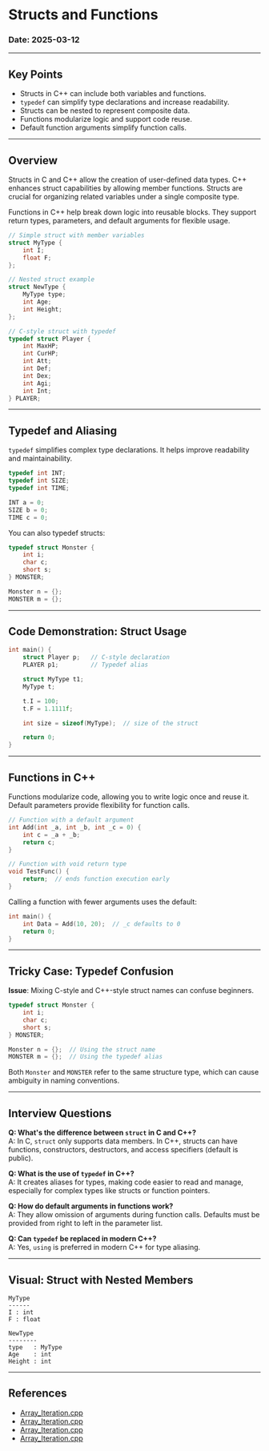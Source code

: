 # Structs and Functions 

### Date: 2025-03-12

---

## Key Points

- Structs in C++ can include both variables and functions.
- `typedef` can simplify type declarations and increase readability.
- Structs can be nested to represent composite data.
- Functions modularize logic and support code reuse.
- Default function arguments simplify function calls.

---

## Overview

Structs in C and C++ allow the creation of user-defined data types. C++ enhances struct capabilities by allowing member functions. Structs are crucial for organizing related variables under a single composite type.

Functions in C++ help break down logic into reusable blocks. They support return types, parameters, and default arguments for flexible usage.

```cpp
// Simple struct with member variables
struct MyType {
    int I;
    float F;
};

// Nested struct example
struct NewType {
    MyType type;
    int Age;
    int Height;
};

// C-style struct with typedef
typedef struct Player {
    int MaxHP;
    int CurHP;
    int Att;
    int Def;
    int Dex;
    int Agi;
    int Int;
} PLAYER;
```

---

## Typedef and Aliasing

`typedef` simplifies complex type declarations. It helps improve readability and maintainability.

```cpp
typedef int INT;
typedef int SIZE;
typedef int TIME;

INT a = 0;
SIZE b = 0;
TIME c = 0;
```

You can also typedef structs:

```cpp
typedef struct Monster {
    int i;
    char c;
    short s;
} MONSTER;

Monster n = {};
MONSTER m = {};
```

---

## Code Demonstration: Struct Usage

```cpp
int main() {
    struct Player p;   // C-style declaration
    PLAYER p1;         // Typedef alias

    struct MyType t1;
    MyType t;

    t.I = 100;
    t.F = 1.1111f;

    int size = sizeof(MyType);  // size of the struct

    return 0;
}
```

---

## Functions in C++

Functions modularize code, allowing you to write logic once and reuse it. Default parameters provide flexibility for function calls.

```cpp
// Function with a default argument
int Add(int _a, int _b, int _c = 0) {
    int c = _a + _b;
    return c;
}

// Function with void return type
void TestFunc() {
    return;  // ends function execution early
}
```

Calling a function with fewer arguments uses the default:

```cpp
int main() {
    int Data = Add(10, 20);  // _c defaults to 0
    return 0;
}
```

---

## Tricky Case: Typedef Confusion

**Issue**: Mixing C-style and C++-style struct names can confuse beginners.

```cpp
typedef struct Monster {
    int i;
    char c;
    short s;
} MONSTER;

Monster n = {};  // Using the struct name
MONSTER m = {};  // Using the typedef alias
```

Both `Monster` and `MONSTER` refer to the same structure type, which can cause ambiguity in naming conventions.

---

## Interview Questions

**Q: What's the difference between `struct` in C and C++?**  
A: In C, `struct` only supports data members. In C++, structs can have functions, constructors, destructors, and access specifiers (default is public).

**Q: What is the use of `typedef` in C++?**  
A: It creates aliases for types, making code easier to read and manage, especially for complex types like structs or function pointers.

**Q: How do default arguments in functions work?**  
A: They allow omission of arguments during function calls. Defaults must be provided from right to left in the parameter list.

**Q: Can `typedef` be replaced in modern C++?**  
A: Yes, `using` is preferred in modern C++ for type aliasing.

---

## Visual: Struct with Nested Members

```
MyType
------
I : int
F : float

NewType
--------
type   : MyType
Age    : int
Height : int
```

---

## References

- [Array_Iteration.cpp](codes/Array_Iteration.cpp)
- [Array_Iteration.cpp](codes/Switch_Case.cpp)
- [Array_Iteration.cpp](codes/Struct.cpp)
- [Array_Iteration.cpp](codes/Function.cpp)

